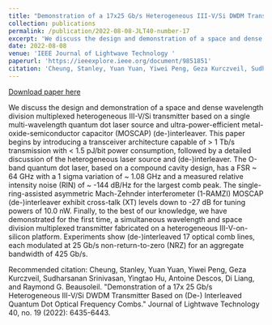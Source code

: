 ```yaml
---
title: "Demonstration of a 17x25 Gb/s Heterogeneous III-V/Si DWDM Transmitter based on (De-) Interleaved Quantum Dot Optical Frequency Combs"
collection: publications
permalink: /publication/2022-08-08-JLT40-number-17
excerpt: 'We discuss the design and demonstration of a space and dense wavelength division multiplexed heterogeneous III-V/Si transmitter based on a single multi-wavelength quantum dot laser source and ultra-power-efficient metal-oxide-semiconductor capacitor (MOSCAP) (de-)interleaver. This paper begins by introducing a transceiver architecture capable of > 1 Tb/s transmission with < 1.5 pJ/bit power consumption, followed by a detailed discussion of the heterogeneous laser source and (de-)interleaver. The O-band quantum dot laser, based on a compound cavity design, has a FSR ~ 64 GHz with a 1 sigma variation of ~ 1.08 GHz and a measured relative intensity noise (RIN) of ~ -144 dB/Hz for the largest comb peak. The single-ring-assisted asymmetric Mach-Zehnder interferometer (1-RAMZI) MOSCAP (de-)interleaver exhibit cross-talk (XT) levels down to -27 dB for tuning powers of 10.0 nW. Finally, to the best of our knowledge, we have demonstrated for the first time, a simultaneous wavelength and space division multiplexed transmitter fabricated on a heterogeneous III-V-on-silicon platform. Experiments show (de-)interleaved 17 optical comb lines, each modulated at 25 Gb/s non-return-to-zero (NRZ) for an aggregate bandwidth of 425 Gb/s.'
date: 2022-08-08
venue: 'IEEE Journal of Lightwave Technology '
paperurl: 'https://ieeexplore.ieee.org/document/9851851'
citation: 'Cheung, Stanley, Yuan Yuan, Yiwei Peng, Geza Kurczveil, Sudharsanan Srinivasan, Yingtao Hu, Antoine Descos, Di Liang, and Raymond G. Beausoleil. &quot;Demonstration of a 17x 25 Gb/s Heterogeneous III-V/Si DWDM Transmitter Based on (De-) Interleaved Quantum Dot Optical Frequency Combs.&quot; Journal of Lightwave Technology 40, no. 19 (2022): 6435-6443.'
---
```


<a href='https://ieeexplore.ieee.org/document/9851851'>Download paper here</a>

We discuss the design and demonstration of a space and dense wavelength division multiplexed heterogeneous III-V/Si transmitter based on a single multi-wavelength quantum dot laser source and ultra-power-efficient metal-oxide-semiconductor capacitor (MOSCAP) (de-)interleaver. This paper begins by introducing a transceiver architecture capable of > 1 Tb/s transmission with < 1.5 pJ/bit power consumption, followed by a detailed discussion of the heterogeneous laser source and (de-)interleaver. The O-band quantum dot laser, based on a compound cavity design, has a FSR ~ 64 GHz with a 1 sigma variation of ~ 1.08 GHz and a measured relative intensity noise (RIN) of ~ -144 dB/Hz for the largest comb peak. The single-ring-assisted asymmetric Mach-Zehnder interferometer (1-RAMZI) MOSCAP (de-)interleaver exhibit cross-talk (XT) levels down to -27 dB for tuning powers of 10.0 nW. Finally, to the best of our knowledge, we have demonstrated for the first time, a simultaneous wavelength and space division multiplexed transmitter fabricated on a heterogeneous III-V-on-silicon platform. Experiments show (de-)interleaved 17 optical comb lines, each modulated at 25 Gb/s non-return-to-zero (NRZ) for an aggregate bandwidth of 425 Gb/s.

Recommended citation: Cheung, Stanley, Yuan Yuan, Yiwei Peng, Geza Kurczveil, Sudharsanan Srinivasan, Yingtao Hu, Antoine Descos, Di Liang, and Raymond G. Beausoleil. "Demonstration of a 17x 25 Gb/s Heterogeneous III-V/Si DWDM Transmitter Based on (De-) Interleaved Quantum Dot Optical Frequency Combs." Journal of Lightwave Technology 40, no. 19 (2022): 6435-6443.